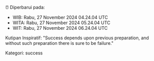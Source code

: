 ⏰ Diperbarui pada:
- WIB: Rabu, 27 November 2024 04.24.04 UTC
- WITA: Rabu, 27 November 2024 05.24.04 UTC
- WIT: Rabu, 27 November 2024 06.24.04 UTC

Kutipan Inspiratif:
"Success depends upon previous preparation, and without such preparation there is sure to be failure."


Kategori: success

